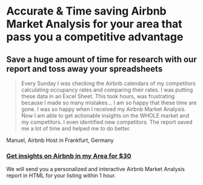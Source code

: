 # Accurate & Time saving Airbnb Market Analysis for your area that pass you a competitive advantage

## Save a huge amount of time for research with our report and toss away your spreadsheets

> Every Sunday I was checking the Airbnb calendars of my competitors calculating occupancy rates and comparing their rates. I was putting these data in an Excel Sheet. This took hours, was frustrating because I made so many mistakes... I am so happy that these time are gone. I was so happy when I received my Airbnb Market Analysis. Now I am able to get actionable insights on the WHOLE market and my competitors. I even identified new competitors. The report saved me a lot of time and helped me to do better.

Manuel, Airbnb Host in Frankfurt, Germany

### [Get insights on Airbnb in my Area for $30](#test)

We will send you a personalized and interactive Airbnb Market Analysis report in HTML for your listing within 1 hour.